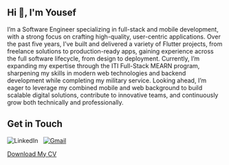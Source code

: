 <section>
  <h1>Hi 👋, I'm Yousef</h1>
  <p>
    I’m a Software Engineer specializing in full-stack and mobile development, with a strong focus on crafting high-quality, user-centric applications. Over the past five years, I’ve built and delivered a variety of Flutter projects, from freelance solutions to production-ready apps, gaining experience across the full software lifecycle, from design to deployment. Currently, I’m expanding my expertise through the ITI Full-Stack MEARN program, sharpening my skills in modern web technologies and backend development while completing my military service. Looking ahead, I’m eager to leverage my combined mobile and web background to build scalable digital solutions, contribute to innovative teams, and continuously grow both technically and professionally.
  </p>
</section>

<h2>Get in Touch</h2>

<p>
<a 
  href="https://www.linkedin.com/in/yousef-mohamed-49b696229/" 
  target="_blank" 
  rel="nofollow" 
  title="LinkedIn profile" style="text-decoration: none; margin-right: 8px;"
>
  <img 
    alt="LinkedIn" 
    src="https://img.shields.io/badge/linkedin-0077b5.svg?style=for-the-badge&logo=linkedin&logoColor=white">
</a>
  <a href="mailto:ym8370302@gmail.com" target="_blank" title="Send me an email">
    <img 
      alt="Gmail"
      src="https://img.shields.io/badge/-GMAIL-D14836?style=for-the-badge&logo=gmail&logoColor=white">
  </a>
</p>

[Download My CV]([https://drive.google.com/file/d/160j6gzbD3hBM5eyzZBZrGvbD8gurHelM/view?usp=sharing](https://drive.google.com/file/d/1Umd0cfyR7zJO9Gxrwqsx7ipymnssDqOI/view?usp=sharing))

